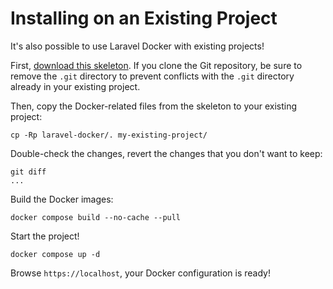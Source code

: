 # Installing on an Existing Project

It's also possible to use Laravel Docker with existing projects!

First, [download this skeleton](https://github.com/FunkyOz/laravel-docker). If you clone the Git repository, be sure to remove the `.git` directory to prevent conflicts with the `.git` directory already in your existing project.

Then, copy the Docker-related files from the skeleton to your existing project:

    cp -Rp laravel-docker/. my-existing-project/

Double-check the changes, revert the changes that you don't want to keep:

    git diff
    ...

Build the Docker images:

    docker compose build --no-cache --pull

Start the project!

    docker compose up -d

Browse `https://localhost`, your Docker configuration is ready!

